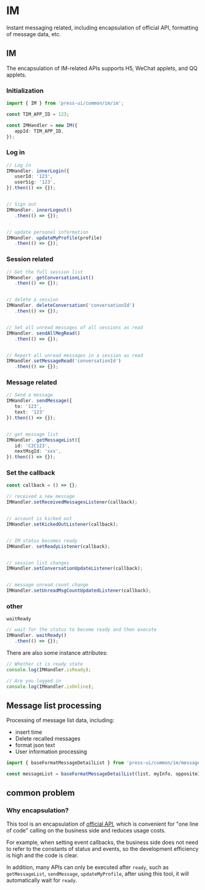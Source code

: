# IM

Instant messaging related, including encapsulation of official API, formatting of message data, etc.

## IM

The encapsulation of IM-related APIs supports H5, WeChat applets, and QQ applets.

### Initialization

```ts
import { IM } from 'press-ui/common/im/im';

const TIM_APP_ID = 123;

const IMHandler = new IM({
   appId: TIM_APP_ID,
});
```

### Log in

```ts
// Log in
IMHandler. innerLogin({
   userId: '123',
   userSig: '123',
}).then(() => {});


// Sign out
IMHandler. innerLogout()
   .then(() => {});


// update personal information
IMHandler. updateMyProfile(profile)
   .then(() => {});
```



### Session related

```ts
// Get the full session list
IMHandler. getConversationList()
   .then(() => {});


// delete a session
IMHandler. deleteConversation('conversationId')
   .then(() => {});


// Set all unread messages of all sessions as read
IMHandler. sendAllMegRead()
   .then(() => {});


// Report all unread messages in a session as read
IMHandler.setMessageRead('conversationId')
   .then(() => {});
```


### Message related


```ts
// Send a message
IMHandler. sendMessage({
   to: '123',
   text: '123'
}).then(() => {});


// get message list
IMHandler. getMessageList({
   id: 'C2C123',
   nextMsgId: 'xxx',
}).then(() => {});
```




### Set the callback

```ts
const callback = () => {};

// received a new message
IMHandler.setReceivedMessagesListener(callback);


// account is kicked out
IMHandler.setKickedOutListener(callback);


// IM status becomes ready
IMHandler. setReadyListener(callback);


// session list changes
IMHandler.setConversationUpdateListener(callback);


// message unread count change
IMHandler.setUnreadMsgCountUpdatedListener(callback);
```

### other

`waitReady`

```ts
// wait for the status to become ready and then execute
IMHandler. waitReady()
   .then(() => {});
```

There are also some instance attributes:

```ts
// Whether it is ready state
console.log(IMHandler.isReady);

// Are you logged in
console.log(IMHandler.isOnline);
```

## Message list processing

Processing of message list data, including:

- insert time
- Delete recalled messages
- format json text
- User information processing


```ts
import { baseFormatMessageDetailList } from 'press-ui/common/im/message-detail/format';

const messageList = baseFormatMessageDetailList(list, myInfo, oppositeInfo, lastTimeStampTag);
```




## common problem

### Why encapsulation?

This tool is an encapsulation of [official API](https://web.sdk.qcloud.com/im/doc/zh-cn/index.html), which is convenient for "one line of code" calling on the business side and reduces usage costs.

For example, when setting event callbacks, the business side does not need to refer to the constants of status and events, so the development efficiency is high and the code is clear.

In addition, many APIs can only be executed after `ready`, such as `getMessageList`, `sendMessage`, `updateMyProfile`, after using this tool, it will automatically wait for `ready`.